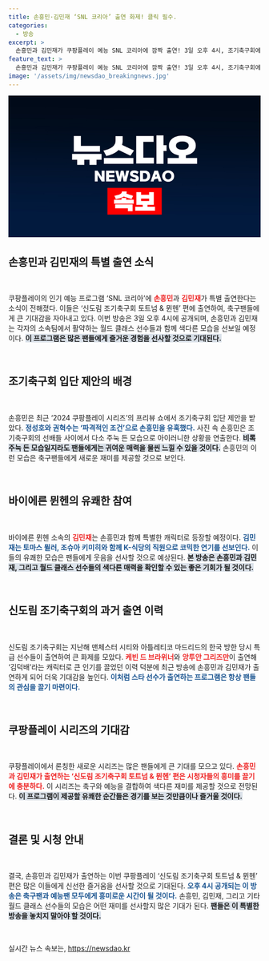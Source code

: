 ```yaml
---
title: 손흥민·김민재 ‘SNL 코리아’ 출연 화제! 클릭 필수.
categories:
  - 방송
excerpt: >
  손흥민과 김민재가 쿠팡플레이 예능 SNL 코리아에 깜짝 출연! 3일 오후 4시, 조기축구회에서 펼쳐질 유쾌한 순간을 놓치지 마세요. 코믹한 캐릭터와 월드 클래스 선수들의 찰떡 호흡이 기대됩니다!
feature_text: >
  손흥민과 김민재가 쿠팡플레이 예능 SNL 코리아에 깜짝 출연! 3일 오후 4시, 조기축구회에서 펼쳐질 유쾌한 순간을 놓치지 마세요. 코믹한 캐릭터와 월드 클래스 선수들의 찰떡 호흡이 기대됩니다!
image: '/assets/img/newsdao_breakingnews.jpg'
---
```


<p><img src="/assets/img/newsdao_breakingnews.jpg" alt="bookingtag 속보" /></p>

<h2 data-ke-size="size26">손흥민과 김민재의 특별 출연 소식</h2>

<p data-ke-size="size16">&nbsp;</p>

<p>쿠팡플레이의 인기 예능 프로그램 ‘SNL 코리아’에 <b><span style="color: #ee2323;">손흥민</span></b>과 <b><span style="color: #ee2323;">김민재</span></b>가 특별 출연한다는 소식이 전해졌다. 이들은 ‘신도림 조기축구회 토트넘 &amp; 뮌헨’ 편에 출연하여, 축구팬들에게 큰 기대감을 자아내고 있다. 이번 방송은 3일 오후 4시에 공개되며, 손흥민과 김민재는 각자의 소속팀에서 활약하는 월드 클래스 선수들과 함께 색다른 모습을 선보일 예정이다. <b><span style="background-color: #21538527;">이 프로그램은 많은 팬들에게 즐거운 경험을 선사할 것으로 기대된다.</span></b></p>

<p data-ke-size="size16">&nbsp;</p>

<h2 data-ke-size="size26">조기축구회 입단 제안의 배경</h2>

<p data-ke-size="size16">&nbsp;</p>

<p>손흥민은 최근 ‘2024 쿠팡플레이 시리즈’의 프리뷰 쇼에서 조기축구회 입단 제안을 받았다. <b><span style="color: #1a5490;">정성호와 권혁수는 ‘파격적인 조건’으로 손흥민을 유혹했다.</span></b> 사진 속 손흥민은 조기축구회의 선배들 사이에서 다소 주눅 든 모습으로 아이러니한 상황을 연출한다. <b><span style="background-color: #21538527;">비록 주눅 든 모습일지라도 팬들에게는 귀여운 매력을 물씬 느낄 수 있을 것이다.</span></b> 손흥민의 이런 모습은 축구팬들에게 새로운 재미를 제공할 것으로 보인다.</p>

<p data-ke-size="size16">&nbsp;</p>

<h2 data-ke-size="size26">바이에른 뮌헨의 유쾌한 참여</h2>

<p data-ke-size="size16">&nbsp;</p>

<p>바이에른 뮌헨 소속의 <b><span style="color: #ee2323;">김민재</span></b>는 손흥민과 함께 특별한 캐릭터로 등장할 예정이다. <b><span style="color: #1a5490;">김민재는 토마스 뮐러, 조슈아 키미히와 함께 K-식당의 직원으로 코믹한 연기를 선보인다.</span></b> 이들의 유쾌한 모습은 팬들에게 웃음을 선사할 것으로 예상된다. <b><span style="background-color: #21538527;">본 방송은 손흥민과 김민재, 그리고 월드 클래스 선수들의 색다른 매력을 확인할 수 있는 좋은 기회가 될 것이다.</span></b></p>

<p data-ke-size="size16">&nbsp;</p>

<h2 data-ke-size="size26">신도림 조기축구회의 과거 출연 이력</h2>

<p data-ke-size="size16">&nbsp;</p>

<p>신도림 조기축구회는 지난해 맨체스터 시티와 아틀레티코 마드리드의 한국 방한 당시 특급 선수들이 출연하여 큰 화제를 모았다. <b><span style="color: #ee2323;">케빈 드 브라위너</span></b>와 <b><span style="color: #ee2323;">앙투안 그리즈만</span></b>이 출연해 ‘김덕배’라는 캐릭터로 큰 인기를 끌었던 이력 덕분에 최근 방송에 손흥민과 김민재가 출연하게 되어 더욱 기대감을 높인다. <b><span style="color: #1a5490;">이처럼 스타 선수가 출연하는 프로그램은 항상 팬들의 관심을 끌기 마련이다.</span></b></p>

<p data-ke-size="size16">&nbsp;</p>

<h2 data-ke-size="size26">쿠팡플레이 시리즈의 기대감</h2>

<p data-ke-size="size16">&nbsp;</p>

<p>쿠팡플레이에서 론칭한 새로운 시리즈는 많은 팬들에게 큰 기대를 모으고 있다. <b><span style="color: #ee2323;">손흥민과 김민재가 출연하는 ‘신도림 조기축구회 토트넘 &amp; 뮌헨’ 편은 시청자들의 흥미를 끌기에 충분하다.</span></b> 이 시리즈는 축구와 예능을 결합하여 색다른 재미를 제공할 것으로 전망된다. <b><span style="background-color: #21538527;">이 프로그램이 제공할 유쾌한 순간들은 경기를 보는 것만큼이나 즐거울 것이다.</span></b></p>

<p data-ke-size="size16">&nbsp;</p>

<h2 data-ke-size="size26">결론 및 시청 안내</h2>

<p data-ke-size="size16">&nbsp;</p>

<p>결국, 손흥민과 김민재가 출연하는 이번 쿠팡플레이 ‘신도림 조기축구회 토트넘 &amp; 뮌헨’ 편은 많은 이들에게 신선한 즐거움을 선사할 것으로 기대된다. <b><span style="color: #1a5490;">오후 4시 공개되는 이 방송은 축구팬과 예능팬 모두에게 흥미로운 시간이 될 것이다.</span></b> 손흥민, 김민재, 그리고 기타 월드 클래스 선수들의 모습은 어떤 재미를 선사할지 많은 기대가 된다. <b><span style="background-color: #21538527;">팬들은 이 특별한 방송을 놓치지 말아야 할 것이다.</span></b></p>

<p data-ke-size="size16">&nbsp;</p>
실시간 뉴스 속보는, <a href="https://newsdao.kr" rel="dofollow">https://newsdao.kr</a>



